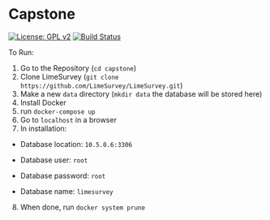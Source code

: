 # Capstone
[![License: GPL v2](https://img.shields.io/badge/License-GPL%20v2-lightgrey.svg)](https://www.gnu.org/licenses/old-licenses/gpl-2.0.en.html) [![Build Status](https://travis-ci.com/stansmall/capstone.svg?branch=master)](https://travis-ci.com/stansmall/capstone)


To Run:

1. Go to the Repository (`cd capstone`)
2. Clone LimeSurvey (`git clone https://github.com/LimeSurvey/LimeSurvey.git`)
3. Make a new `data` directory (`mkdir data` the database will be stored here)
5. Install Docker
5. run `docker-compose up`
6. Go to `localhost` in a browser
7. In installation:

  * Database location: `10.5.0.6:3306`
  
   * Database user: `root`
  
   * Database password: `root`
  
   * Database name: `limesurvey` 

8. When done, run `docker system prune`
  

